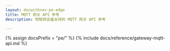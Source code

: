 ```yaml
---
layout: docwithnav-pe-edge
title: MQTT 网关 API 参考
description: 物联网设备支持的 MQTT 网关 API 参考

---
```


{% assign docsPrefix = "pe/" %}
{% include docs/reference/gateway-mqtt-api.md %}